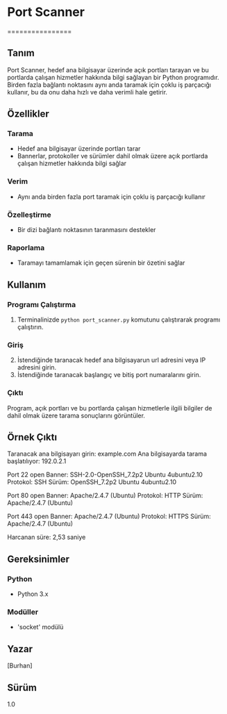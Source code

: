 
# Port Scanner
================

## Tanım
Port Scanner, hedef ana bilgisayar üzerinde açık portları tarayan ve bu portlarda çalışan hizmetler hakkında bilgi sağlayan bir Python programıdır. Birden fazla bağlantı noktasını aynı anda taramak için çoklu iş parçacığı kullanır, bu da onu daha hızlı ve daha verimli hale getirir.

## Özellikler
### Tarama
* Hedef ana bilgisayar üzerinde portları tarar
* Bannerlar, protokoller ve sürümler dahil olmak üzere açık portlarda çalışan hizmetler hakkında bilgi sağlar
### Verim
* Aynı anda birden fazla port taramak için çoklu iş parçacığı kullanır
### Özelleştirme
* Bir dizi bağlantı noktasının taranmasını destekler
### Raporlama
* Taramayı tamamlamak için geçen sürenin bir özetini sağlar

## Kullanım
### Programı Çalıştırma
1. Terminalinizde `python port_scanner.py` komutunu çalıştırarak programı çalıştırın.
### Giriş
2. İstendiğinde taranacak hedef ana bilgisayarun url adresini veya IP adresini girin.
3. İstendiğinde taranacak başlangıç ​​ve bitiş port numaralarını girin.
### Çıktı
Program, açık portları ve bu portlarda çalışan hizmetlerle ilgili bilgiler de dahil olmak üzere tarama sonuçlarını görüntüler.

## Örnek Çıktı
Taranacak ana bilgisayarı girin: example.com Ana bilgisayarda tarama başlatılıyor: 192.0.2.1

Port 22 open
Banner: SSH-2.0-OpenSSH_7.2p2 Ubuntu 4ubuntu2.10 
Protokol: SSH 
Sürüm: OpenSSH_7.2p2 Ubuntu 4ubuntu2.10

Port 80 open
Banner: Apache/2.4.7 (Ubuntu)
Protokol: HTTP 
Sürüm: Apache/2.4.7 (Ubuntu)

Port 443 open
Banner: Apache/2.4.7 (Ubuntu)
Protokol: HTTPS 
Sürüm: Apache/2.4.7 (Ubuntu)

Harcanan süre: 2,53 saniye


## Gereksinimler
### Python
* Python 3.x
### Modüller
* 'socket' modülü

## Yazar
[Burhan]

## Sürüm
1.0

